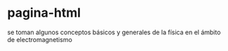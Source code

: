 # pagina-html
se toman algunos conceptos básicos y generales de la física en el ámbito de electromagnetismo
